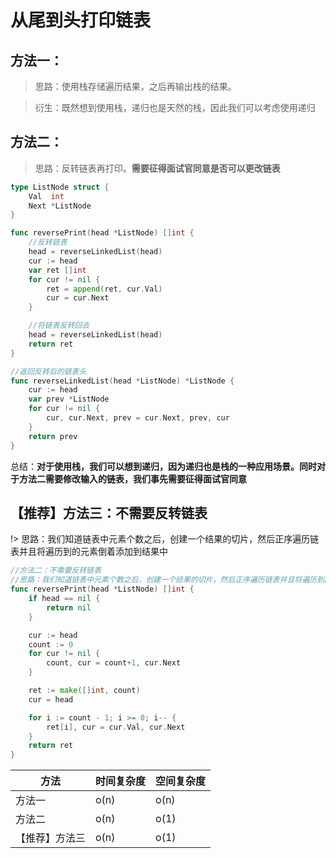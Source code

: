 # 从尾到头打印链表

## 方法一：

> 思路：使用栈存储遍历结果，之后再输出栈的结果。

> 衍生：既然想到使用栈，递归也是天然的栈，因此我们可以考虑使用递归


## 方法二：

> 思路：反转链表再打印。**需要征得面试官同意是否可以更改链表**

```go
type ListNode struct {
	Val  int
	Next *ListNode
}

func reversePrint(head *ListNode) []int {
	//反转链表
	head = reverseLinkedList(head)
	cur := head
	var ret []int
	for cur != nil {
		ret = append(ret, cur.Val)
		cur = cur.Next
	}

	//将链表反转回去
	head = reverseLinkedList(head)
	return ret
}

//返回反转后的链表头
func reverseLinkedList(head *ListNode) *ListNode {
	cur := head
	var prev *ListNode
	for cur != nil {
		cur, cur.Next, prev = cur.Next, prev, cur
	}
	return prev
}
```

总结：**对于使用栈，我们可以想到递归，因为递归也是栈的一种应用场景。同时对于方法二需要修改输入的链表，我们事先需要征得面试官同意**

## 【推荐】方法三：不需要反转链表
!> 思路：我们知道链表中元素个数之后，创建一个结果的切片，然后正序遍历链表并且将遍历到的元素倒着添加到结果中
```go
//方法二：不需要反转链表
//思路：我们知道链表中元素个数之后，创建一个结果的切片，然后正序遍历链表并且将遍历到的元素倒着添加到结果中
func reversePrint(head *ListNode) []int {
	if head == nil {
		return nil
	}

	cur := head
	count := 0
	for cur != nil {
		count, cur = count+1, cur.Next
	}

	ret := make([]int, count)
	cur = head

	for i := count - 1; i >= 0; i-- {
		ret[i], cur = cur.Val, cur.Next
	}
	return ret
}
```

| 方法   | 时间复杂度 | 空间复杂度 |
| ------ | ---------- | ---------- |
| 方法一 | o(n)       | o(n)       |
| 方法二 | o(n)       | o(1)       |
| 【推荐】方法三 | o(n)       | o(1)       |

